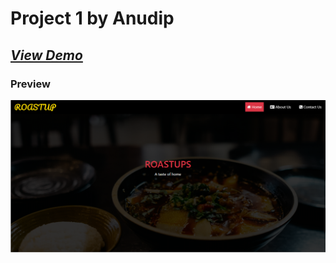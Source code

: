 # Project 1 by Anudip
## ***[View Demo](https://bhaveshpatil81299.github.io/anudip_project1/)***

### Preview
![This is an image](images/preview.png)
